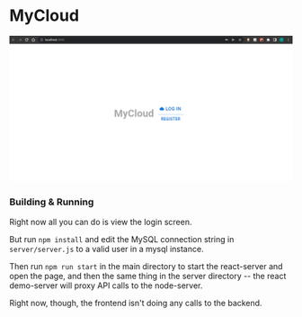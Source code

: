# MyCloud

![Screenshot](mycloud_login_ss.png)

### Building & Running
Right now all you can do is view the login screen.

But run `npm install` and edit the MySQL connection string in `server/server.js` to a valid user in a mysql instance.

Then run `npm run start` in the main directory to start the react-server and open the page, and then the same thing in the server
directory -- the react demo-server will proxy API calls to the node-server.

Right now, though, the frontend isn't doing any calls to the backend.



